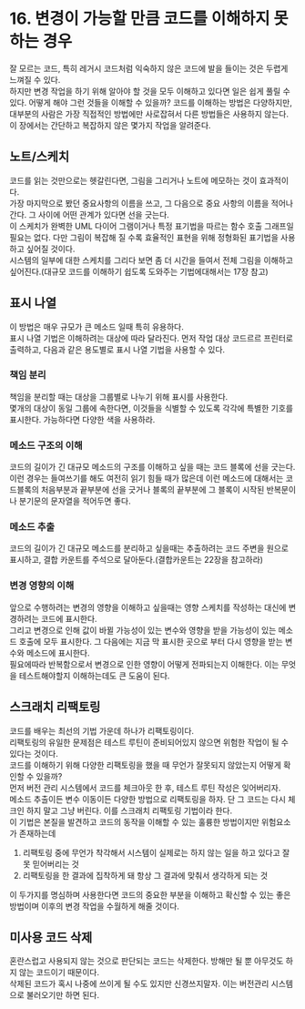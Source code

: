 # 16. 변경이 가능할 만큼 코드를 이해하지 못하는 경우
잘 모르는 코드, 특히 레거시 코드처럼 익숙하지 않은 코드에 발을 들이는 것은 두렵게 느껴질 수 있다.  
하지만 변경 작업을 하기 위해 알아야 할 것을 모두 이해하고 있다면 일은 쉽게 풀릴 수 있다. 어떻게 해야 그런 것들을 이해할 수 있을까?
코드를 이해하는 방법은 다양하지만, 대부분의 사람은 가장 직접적인 방법에만 사로잡혀서 다른 방법들은 사용하지 않는다.  
이 장에서는 간단하고 복잡하지 않은 몇가지 작업을 알려준다.  

## 노트/스케치
코드를 읽는 것만으로는 헷갈린다면, 그림을 그리거나 노트에 메모하는 것이 효과적이다.  
가장 마지막으로 봤던 중요사항의 이름을 쓰고, 그 다음으로 중요 사항의 이름을 적어나간다. 그 사이에 어떤 관계가 있다면 선을 긋는다.  
이 스케치가 완벽한 UML 다이어 그램이거나 특정 표기법을 따르는 함수 호출 그래프일 필요는 없다. 다만 그림이 복잡해 질 수록 효율적인 표현을 위해 정형화된 표기법을 사용하고 싶어질 것이다.  
시스템의 일부에 대한 스케치를 그리다 보면 좀 더 시간을 들여서 전체 그림을 이해하고 싶어진다.(대규모 코드를 이해하기 쉽도록 도와주는 기법에대해서는 17장 참고)  

## 표시 나열
이 방법은 매우 규모가 큰 메소드 일때 특히 유용하다.  
표시 나열 기법은 이해하려는 대상에 따라 달라진다. 먼저 작업 대상 코드르르 프린터로 출력하고, 다음과 같은 용도별로 표시 나열 기법을 사용할 수 있다.  
### 책임 분리
책임을 분리할 때는 대상을 그룹별로 나누기 위해 표시를 사용한다.  
몇개의 대상이 동일 그룹에 속한다면, 이것들을 식별할 수 있도록 각각에 특별한 기호를 표시한다. 가능하다면 다양한 색을 사용하라.  
### 메소드 구조의 이해
코드의 길이가 긴 대규모 메소드의 구조를 이해하고 싶을 때는 코드 블록에 선을 긋는다.  
이런 경우는 들여쓰기를 해도 여전히 읽기 힘들 때가 많은데 이런 메소드에 대해서는 코드블록의 처음부분과 끝부분에 선을 긋거나 블록의 끝부분에 그 블록이 시작된 반복문이나 분기문의 문자열을 적어두면 좋다.  
### 메소드 추출
코드의 길이가 긴 대규모 메소드를 분리하고 싶을때는 추출하려는 코드 주변을 원으로 표시하고, 결합 카운트를 주석으로 달아둔다.(결합카운트는 22장을 참고하라)  
### 변경 영향의 이해
앞으로 수행하려는 변경의 영향을 이해하고 싶을때는 영향 스케치를 작성하는 대신에 변경하려는 코드에 표시한다.  
그리고 변경으로 인해 값이 바뀔 가능성이 있는 변수와 영향을 받을 가능성이 있는 메소드 호출에 모두 표시한다. 그 다음에는 지금 막 표시한 곳으로 부터 다시 영향을 받는 변수와 메소드에 표시한다.  
필요에따라 반복함으로서 변경으로 인한 영향이 어떻게 전파되는지 이해한다. 이는 무엇을 테스트해야할지 이해하는데도 큰 도움이 된다.  

## 스크래치 리팩토링
코드를 배우는 최선의 기법 가운데 하나가 리팩토링이다.  
리팩토링의 유일한 문제점은 테스트 루틴이 준비되어있지 않으면 위험한 작업이 될 수 있다는 것이다.  
코드를 이해하기 위해 다양한 리팩토링을 했을 때 무언가 잘못되지 않았는지 어떻게 확인할 수 있을까?  
먼저 버전 관리 시스템에서 코드를 체크아웃 한 후, 테스트 루틴 작성은 잊어버리자.  
메소드 추출이든 변수 이동이든 다양한 방법으로 리팩토링을 하자. 단 그 코드는 다시 체크인 하지 말고 그냥 버린다. 이를 스크래치 리팩토링 기법이라 한다.  
이 기법은 본질을 발견하고 코드의 동작을 이해할 수 있는 훌륭한 방법이지만 위험요소가 존재하는데
1. 리팩토링 중에 무언가 착각해서 시스템이 실제로는 하지 않는 일을 하고 있다고 잘못 믿어버리는 것
2. 리팩토링을 한 결과에 집착하게 돼 항상 그 결과에 맞춰서 생각하게 되는 것

이 두가지를 명심하며 사용한다면 코드의 중요한 부분을 이해하고 확신할 수 있는 좋은 방법이며 이후의 변경 작업을 수월하게 해줄 것이다.

## 미사용 코드 삭제
혼란스럽고 사용되지 않는 것으로 판단되는 코드는 삭제한다. 방해만 될 뿐 아무것도 하지 않는 코드이기 때문이다.  
삭제된 코드가 혹시 나중에 쓰이게 될 수도 있지만 신경쓰지말자. 이는 버전관리 시스템으로 불러오기만 하면 된다.
